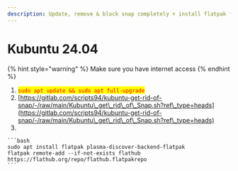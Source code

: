 ```yaml
---
description: Update, remove & block snap completely + install flatpak for Discover store
---
```


# Kubuntu 24.04

{% hint style="warning" %}
Make sure you have internet access
{% endhint %}

1. <mark style="color:red;">`sudo apt update && sudo apt full-upgrade`</mark>
2. [https://gitlab.com/scripts94/kubuntu-get-rid-of-snap/-/raw/main/Kubuntu\_get\_rid\_of\_Snap.sh?ref\_type=heads](https://gitlab.com/scripts94/kubuntu-get-rid-of-snap/-/raw/main/Kubuntu\_get\_rid\_of\_Snap.sh?ref\_type=heads)
3.

    ```bash
    sudo apt install flatpak plasma-discover-backend-flatpak
    flatpak remote-add --if-not-exists flathub https://flathub.org/repo/flathub.flatpakrepo
    ```
